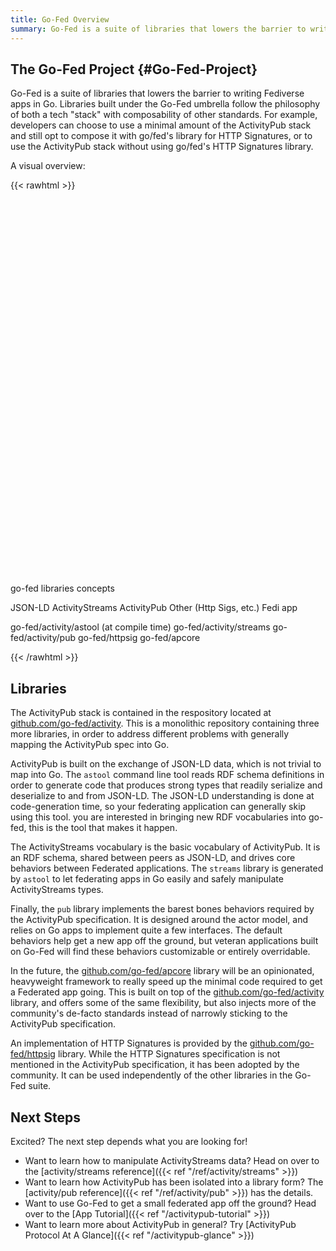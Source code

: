 ```yaml
---
title: Go-Fed Overview
summary: Go-Fed is a suite of libraries that lowers the barrier to writing Fediverse apps in Go. Libraries built under the Go-Fed umbrella follow the philosophy of both a tech "stack" with composability of other standards. For example, developers can choose to use a minimal amount of the ActivityPub stack and still opt to compose it with go/fed's library for HTTP Signatures, or to use the ActivityPub stack without using go/fed's HTTP Signatures library.
---
```


## The Go-Fed Project {#Go-Fed-Project}

Go-Fed is a suite of libraries that lowers the barrier to writing Fediverse apps in Go. Libraries built under the Go-Fed umbrella follow the philosophy of both a tech "stack" with composability of other standards. For example, developers can choose to use a minimal amount of the ActivityPub stack and still opt to compose it with go/fed's library for HTTP Signatures, or to use the ActivityPub stack without using go/fed's HTTP Signatures library.

A visual overview:

{{< rawhtml >}}
<div class="svg-container">
<svg height="600" width="480">
  
  <marker id="arrow" viewBox="0 0 10 10" refX="5" refY="5" markerWidth="6" markerHeight="6" orient="auto-start-reverse">
    <path d="M 0 0 L 10 5 L 0 10 z"></path>
  </marker>
  
  <text x="20" y="30" class="svgtext">go-fed libraries</text>
  <text x="295" y="30" class="svgtext">concepts</text>
  <rect width="240" height="600" class="svglibrary"></rect>
  <rect x="240" width="240" height="600" class="svglibrary"></rect>
  
  
  <rect x="245" y="495" width="230" height="100" class="svglibrary svgjsonld"></rect>
  <text x="290" y="555" class="svgtext">JSON-LD</text>
  <rect x="245" y="370" width="230" height="100" class="svglibrary svgas"></rect>
  <text x="255" y="430" class="svgtext">ActivityStreams</text>
  <line x1="360" y1="495" x2="360" y2="475" class="svgdepline" marker-end="url(#arrow)"></line>
  <rect x="245" y="245" width="230" height="100" class="svglibrary svgap"></rect>
  <text x="285" y="305" class="svgtext">ActivityPub</text>
  <line x1="360" y1="370" x2="360" y2="350" class="svgdepline" marker-end="url(#arrow)"></line>
  <rect x="360" y="120" width="115" height="100" class="svglibrary svgother"></rect>
  <text x="395" y="165" class="svgtextsmall">Other</text>
  <text x="370" y="190" class="svgtextsmaller">(Http Sigs, etc.)</text>
  <rect x="245" y="45" width="230" height="50" class="svglibrary svgapp"></rect>
  <text x="300" y="80" class="svgtext">Fedi app</text>
  <line x1="300" y1="245" x2="300" y2="100" class="svgdepline" marker-end="url(#arrow)"></line>
  <line x1="420" y1="120" x2="420" y2="100" class="svgdepline" marker-end="url(#arrow)"></line>
  
  
  <rect x="5" y="495" width="230" height="100" class="svglibrary svgjsonld"></rect>
  <text x="30" y="545" class="svgtextsmall">go-fed/activity/astool</text>
  <text x="70" y="565" class="svgtextsmaller">(at compile time)</text>
  <rect x="5" y="370" width="230" height="100" class="svglibrary svgas"></rect>
  <text x="20" y="427" class="svgtextsmall">go-fed/activity/streams</text>
  <line x1="120" y1="495" x2="120" y2="475" class="svgdepline" marker-end="url(#arrow)"></line>
  <rect x="5" y="245" width="230" height="100" class="svglibrary svgap"></rect>
  <text x="40" y="302" class="svgtextsmall">go-fed/activity/pub</text>
  <line x1="120" y1="370" x2="120" y2="350" class="svgdepline" marker-end="url(#arrow)"></line>
  <rect x="120" y="120" width="115" height="100" class="svglibrary svgother"></rect>
  <text x="135" y="175" class="svgtextsmaller">go-fed/httpsig</text>
  <rect x="5" y="45" width="230" height="50" class="svglibrary svgapp svgwip"></rect>
  <text x="60" y="75" class="svgtextsmall">go-fed/apcore</text>
  <line x1="60" y1="245" x2="60" y2="100" class="svgdepline" marker-end="url(#arrow)"></line>
  <line x1="180" y1="120" x2="180" y2="100" class="svgdepline" marker-end="url(#arrow)"></line>
</svg>
</div>
{{< /rawhtml >}}

## Libraries

The ActivityPub stack is contained in the respository located at [github.com/go-fed/activity](https://github.com/go-fed/activity). This is a monolithic repository containing three more libraries, in order to address different problems with generally mapping the ActivityPub spec into Go.

ActivityPub is built on the exchange of JSON-LD data, which is not trivial to map into Go. The `astool` command line tool reads RDF schema definitions in order to generate code that produces strong types that readily serialize and deserialize to and from JSON-LD. The JSON-LD understanding is done at code-generation time, so your federating application can generally skip using this tool. you are interested in bringing new RDF vocabularies into go-fed, this is the tool that makes it happen.

The ActivityStreams vocabulary is the basic vocabulary of ActivityPub. It is an RDF schema, shared between peers as JSON-LD, and drives core behaviors between Federated applications. The `streams` library is generated by `astool` to let federating apps in Go easily and safely manipulate ActivityStreams types.

Finally, the `pub` library implements the barest bones behaviors required by the ActivityPub specification. It is designed around the actor model, and relies on Go apps to implement quite a few interfaces. The default behaviors help get a new app off the ground, but veteran applications built on Go-Fed will find these behaviors customizable or entirely overridable.

In the future, the [github.com/go-fed/apcore](https://github.com/go-fed/apcore) library will be an opinionated, heavyweight framework to really speed up the minimal code required to get a Federated app going. This is built on top of the [github.com/go-fed/activity](https://github.com/go-fed/activity) library, and offers some of the same flexibility, but also injects more of the community's de-facto standards instead of narrowly sticking to the ActivityPub specification.

An implementation of HTTP Signatures is provided by the [github.com/go-fed/httpsig](https://github.com/go-fed/httpsig) library. While the HTTP Signatures specification is not mentioned in the ActivityPub specification, it has been adopted by the community. It can be used independently of the other libraries in the Go-Fed suite.

## Next Steps

Excited? The next step depends what you are looking for!

- Want to learn how to manipulate ActivityStreams data? Head on over to the [activity/streams reference]({{< ref "/ref/activity/streams" >}})
- Want to learn how ActivityPub has been isolated into a library form? The [activity/pub reference]({{< ref "/ref/activity/pub" >}}) has the details.
- Want to use Go-Fed to get a small federated app off the ground? Head over to the [App Tutorial]({{< ref "/activitypub-tutorial" >}})
- Want to learn more about ActivityPub in general? Try [ActivityPub Protocol At A Glance]({{< ref "/activitypub-glance" >}})
